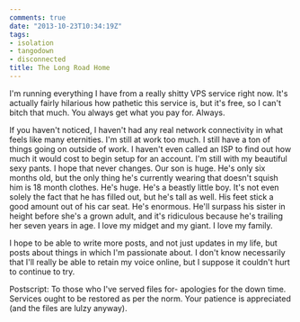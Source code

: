 ```yaml
---
comments: true
date: "2013-10-23T10:34:19Z"
tags:
- isolation
- tangodown
- disconnected
title: The Long Road Home
---
```


I'm running everything I have from a really shitty VPS service right
now. It's actually fairly hilarious how pathetic this service is, but
it's free, so I can't bitch that much. You always get what you pay for.
Always.

If you haven't noticed, I haven't had any real network connectivity in
what feels like many eternities. I'm still at work too much. I still
have a ton of things going on outside of work. I haven't even called an
ISP to find out how much it would cost to begin setup for an account.
I'm still with my beautiful sexy pants. I hope that never changes. Our
son is huge. He's only six months old, but the only thing he's currently
wearing that doesn't squish him is 18 month clothes. He's huge. He's a
beastly little boy. It's not even solely the fact that he has filled
out, but he's tall as well. His feet stick a good amount out of his car
seat. He's enormous. He'll surpass his sister in height before she's a
grown adult, and it's ridiculous because he's trailing her seven years
in age. I love my midget and my giant. I love my family.

I hope to be able to write more posts, and not just updates in my life,
but posts about things in which I'm passionate about. I don't know
necessarily that I'll really be able to retain my voice online, but I
suppose it couldn't hurt to continue to try.

Postscript: To those who I've served files for- apologies for the down
time. Services ought to be restored as per the norm. Your patience is
appreciated (and the files are lulzy anyway).
